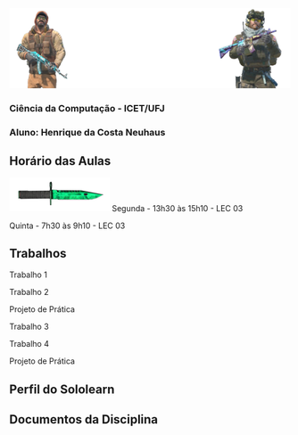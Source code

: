 ![cabecalhopoo](https://github.com/HenriqueNeuhaus/POO/blob/imagenspoo/imagenspoo/cabecalhopoo.png)

### Ciência da Computação - ICET/UFJ
### Aluno: Henrique da Costa Neuhaus

## Horário das Aulas

![indicativo](https://github.com/HenriqueNeuhaus/POO/blob/imagenspoo/imagenspoo/gammadopplerXD.png) Segunda - 13h30 às 15h10 - LEC 03

Quinta - 7h30 às 9h10 - LEC 03

## Trabalhos


Trabalho 1 

Trabalho 2 

Projeto de Prática

Trabalho 3

Trabalho 4

Projeto de Prática



## Perfil do Sololearn



## Documentos da Disciplina
